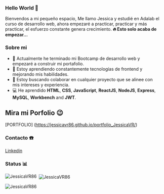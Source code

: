### Hello World 👋

Bienvendos a mi pequeño espacio,
Me llamo Jessica y estudié en Adalab el curso de desarrollo web, ahora empezaré a practicar, practicar y más practicar, el esfuerzo constante genera crecimiento.
<b> 🔥 Esto solo acaba de empezar...</b>

### Sobre mi

- 🔭 Actualmente he terminado mi Bootcamp de desarrollo web y empezaré a construir mi portafolio.
- 🌱 Estoy aprendiendo constantemente tecnologías de frontend y mejorando mis habilidades.
- 👀 Estoy buscando colaborar en cualquier proyecto que se alinee con mis intereses y experiencia.
- 💻 He aprendido **HTML**, **CSS**, **JavaScript**, **ReactJS**, **NodeJS**, **Express**, **MySQL**, **Workbench** and **JWT**.

## Mira mi Porfolio 😉

[PORTFOLIO]  (https://jessicavr86.github.io/portfolio_JessicaVR/)



### Contacto ☎️

[Linkedin](https://www.linkedin.com/in/jessica-v-277205356/)

### Status 📊

<p>
<p><img align="left" src="https://github-readme-stats.vercel.app/api/top-langs?username=JessicaVR86&show_icons=true&locale=en&layout=compact" alt="JessicaVR86" /></p>
<p>&nbsp;<img align="center" src="https://github-readme-stats.vercel.app/api?username=JessicaVR86&show_icons=true&locale=en" alt="JessicaVR86" /></p>
<p><img align="center" src="https://github-readme-streak-stats.herokuapp.com/?user=JessicaVR86&" alt="JessicaVR86" /></p>
</p>
